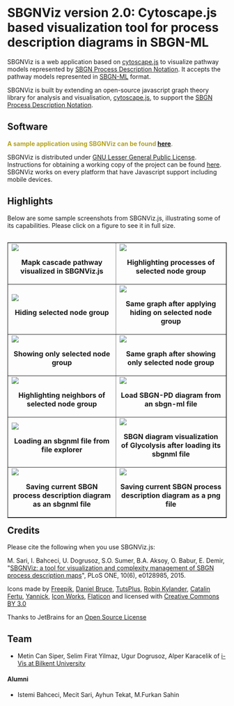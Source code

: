 # SBGNViz version 2.0: Cytoscape.js based visualization tool for process description diagrams in SBGN-ML

SBGNViz is a web application based on [cytoscape.js](http://cytoscape.github.io/cytoscape.js/) to visualize pathway models represented by [SBGN Process Description Notation](http://www.sbgn.org/Image:Refcard-PD.png). It accepts the pathway models represented in [SBGN-ML](http://sourceforge.net/apps/mediawiki/libsbgn/index.php?title=Exchange_Format) format.

SBGNViz is built by extending an open-source javascript graph theory library for analysis and visualisation, [cytoscape.js](http://cytoscape.github.io/cytoscape.js/), to support the [SBGN Process Description Notation](http://www.sbgn.org/Image:Refcard-PD.png).

## Software

<font color="#B3A31D">**A sample application using SBGNViz can be found [here](http://www.cs.bilkent.edu.tr/~ivis/SBGNViz.js/).**</font>

SBGNViz is distributed under [GNU Lesser General Public License](http://www.gnu.org/licenses/lgpl.html). Instructions for obtaining a working copy of the project can be found [here](https://github.com/PathwayCommons/sbgnviz-js/wiki/Obtaining-A-Working-Copy). SBGNViz works on every platform that have Javascript support including mobile devices.

## Highlights

Below are some sample screenshots from SBGNViz.js, illustrating some of its capabilities. Please click on a figure to see it in full size. 

<table border="1" align="left">
	<tr>
		<td>
			<a href="http://cs.bilkent.edu.tr/~ivis/sbgnviz-js/samples/mapk-cascade.png">
				<img src="http://cs.bilkent.edu.tr/~ivis/sbgnviz-js/samples/mapk-cascade-s.png"/>
			</a>
                        <p align="center"> <b> Mapk cascade pathway visualized in SBGNViz.js </b> </p>
		</td>
		<td>     	
			<a href="http://cs.bilkent.edu.tr/~ivis/sbgnviz-js/samples/highlight-processes.png">
				<img src="http://cs.bilkent.edu.tr/~ivis/sbgnviz-js/samples/highlight-processes-s.png"/>
			</a>
                        <p align="center"> <b> Highlighting processes of selected node group </b> </p>
		</td>
	</tr>
	<tr>
		<td>
			<a href="http://cs.bilkent.edu.tr/~ivis/sbgnviz-js/samples/hide-selected.png">
				<img src="http://cs.bilkent.edu.tr/~ivis/sbgnviz-js/samples/hide-selected-s.png"/>
			</a>
                        <p align="center"> <b> Hiding selected node group </b> </p>
		</td>
		<td>     	
			<a href="http://cs.bilkent.edu.tr/~ivis/sbgnviz-js/samples/after-hide-selected.png">
				<img src="http://cs.bilkent.edu.tr/~ivis/sbgnviz-js/samples/after-hide-selected-s.png"/>
			</a>
                        <p align="center"> <b> Same graph after applying hiding on selected node group </b> </p>
		</td>
	</tr>
	<tr>
		<td>
			<a href="http://cs.bilkent.edu.tr/~ivis/sbgnviz-js/samples/show-selected.png">
				<img src="http://cs.bilkent.edu.tr/~ivis/sbgnviz-js/samples/show-selected-s.png"/>
			</a>
                        <p align="center"> <b> Showing only selected node group </b> </p>
		</td>
		<td>     	
			<a href="http://cs.bilkent.edu.tr/~ivis/sbgnviz-js/samples/after-show-selected.png">
				<img src="http://cs.bilkent.edu.tr/~ivis/sbgnviz-js/samples/after-show-selected-s.png"/>
			</a>
                        <p align="center"> <b> Same graph after showing only selected node group </b> </p>
		</td>
	</tr>
	<tr>
		<td>			
            <a href="http://cs.bilkent.edu.tr/~ivis/sbgnviz-js/samples/highlight-neighbors.png">
				<img src="http://cs.bilkent.edu.tr/~ivis/sbgnviz-js/samples/highlight-neighbors-s.png"/>
			</a>
			<p align="center"><b> Highlighting neighbors of selected node group </b></p>		
		</td>
		<td>			
			<a href="http://cs.bilkent.edu.tr/~ivis/sbgnviz-js/samples/before-load.png">
				<img src="http://cs.bilkent.edu.tr/~ivis/sbgnviz-js/samples/before-load-s.png"/>
			</a>
			<p align="center"><b> Load SBGN-PD diagram from an sbgn-ml file </b></p>	
		</td>
	</tr>
	<tr>
		<td>			
              <a href="http://cs.bilkent.edu.tr/~ivis/sbgnviz-js/samples/load.png">
				<img src="http://cs.bilkent.edu.tr/~ivis/sbgnviz-js/samples/load-s.png"/>
		      </a>
                      <p align="center"> <b> Loading an sbgnml file from file explorer </b>  </p>
		</td>
		<td>
			<a href="http://cs.bilkent.edu.tr/~ivis/sbgnviz-js/samples/after-load.png">
				<img src="http://cs.bilkent.edu.tr/~ivis/sbgnviz-js/samples/after-load-s.png"/>
			</a>
            <p align="center"> <b> SBGN diagram visualization of Glycolysis after loading its sbgnml file </b>  </p>
		</td>
	</tr>
	<tr>
		<td>
            <a href="http://cs.bilkent.edu.tr/~ivis/sbgnviz-js/samples/save.png">
				<img src="http://cs.bilkent.edu.tr/~ivis/sbgnviz-js/samples/save-s.png"/>
			</a>
            <p align="center"> <b> Saving current SBGN process description diagram as an sbgnml file </b>  </p>
		</td>
		<td>
			<a href="http://cs.bilkent.edu.tr/~ivis/sbgnviz-js/samples/save-png.png">
				<img src="http://cs.bilkent.edu.tr/~ivis/sbgnviz-js/samples/save-png-s.png"/>
			</a>
            <p align="center"> <b> Saving current SBGN process description diagram as a png file  </b>  </p>
		</td>
	</tr>
</table>

## Credits

Please cite the following when you use SBGNViz.js:

M. Sari, I. Bahceci, U. Dogrusoz, S.O. Sumer, B.A. Aksoy, O. Babur, E. Demir, "[SBGNViz: a tool for visualization and complexity management of SBGN process description maps](http://journals.plos.org/plosone/article?id=10.1371/journal.pone.0128985)", PLoS ONE, 10(6), e0128985, 2015.

Icons made by [Freepik](http://www.freepik.com), 
[Daniel Bruce](http://www.flaticon.com/authors/daniel-bruce), 
[TutsPlus](http://www.flaticon.com/authors/tutsplus),
[Robin Kylander](http://www.flaticon.com/authors/robin-kylander),
[Catalin Fertu](http://www.flaticon.com/authors/catalin-fertu),
[Yannick](http://www.flaticon.com/authors/yannick),
[Icon Works](http://www.flaticon.com/authors/icon-works),
[Flaticon](http://www.flaticon.com) and licensed with 
[Creative Commons BY 3.0](http://creativecommons.org/licenses/by/3.0/)

Thanks to JetBrains for an [Open Source License](https://www.jetbrains.com/buy/opensource/)

## Team

  * Metin Can Siper, Selim Firat Yilmaz, Ugur Dogrusoz, Alper Karacelik of [i-Vis at Bilkent University](http://www.cs.bilkent.edu.tr/~ivis)

#### Alumni

  * Istemi Bahceci, Mecit Sari, Ayhun Tekat, M.Furkan Sahin
